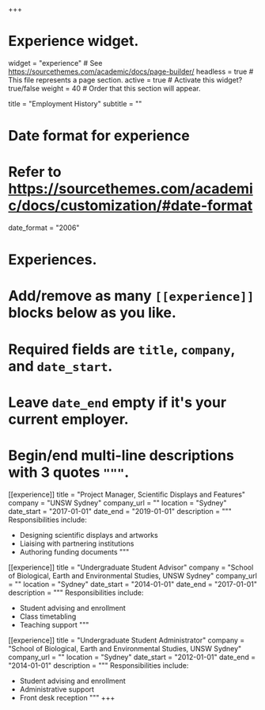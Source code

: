 +++
# Experience widget.
widget = "experience"  # See https://sourcethemes.com/academic/docs/page-builder/
headless = true  # This file represents a page section.
active = true  # Activate this widget? true/false
weight = 40  # Order that this section will appear.

title = "Employment History"
subtitle = ""

# Date format for experience
#   Refer to https://sourcethemes.com/academic/docs/customization/#date-format
date_format = "2006"

# Experiences.
#   Add/remove as many `[[experience]]` blocks below as you like.
#   Required fields are `title`, `company`, and `date_start`.
#   Leave `date_end` empty if it's your current employer.
#   Begin/end multi-line descriptions with 3 quotes `"""`.
[[experience]]
  title = "Project Manager, Scientific Displays and Features"
  company = "UNSW Sydney"
  company_url = ""
  location = "Sydney"
  date_start = "2017-01-01"
  date_end = "2019-01-01"
  description = """
  Responsibilities include:
  
  * Designing scientific displays and artworks
  * Liaising with partnering institutions
  * Authoring funding documents
  """

[[experience]]
  title = "Undergraduate Student Advisor"
  company = "School of Biological, Earth and Environmental Studies, UNSW Sydney"
  company_url = ""
  location = "Sydney"
  date_start = "2014-01-01"
  date_end = "2017-01-01"
  description = """
  Responsibilities include:
  
  * Student advising and enrollment 
  * Class timetabling
  * Teaching support
  """
  
[[experience]]
  title = "Undergraduate Student Administrator"
  company = "School of Biological, Earth and Environmental Studies, UNSW Sydney"
  company_url = ""
  location = "Sydney"
  date_start = "2012-01-01"
  date_end = "2014-01-01"
  description = """
  Responsibilities include:
  
  * Student advising and enrollment 
  * Administrative support
  * Front desk reception
  """
+++

